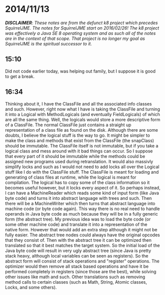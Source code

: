 # 2014/11/13

***DISCLAIMER***: _These notes are from the defunct k8 project which_
_precedes SquirrelJME. The notes for SquirrelJME start on 2016/02/26!_
_The k8 project was effectively a Java SE 8 operating system and as such_
_all of the notes are in the context of that scope. That project is no_
_longer my goal as SquirrelJME is the spiritual successor to it._

## 15:10

Did not code earlier today, was helping out family, but I suppose it is good
to get a break.

## 16:34

Thinking about it, I have the ClassFile and all the associated info classes
and such. However, right now what I have is taking the ClassFile and turning
it into a Logical with MethodLogicals (and eventually FieldLogicals) of which
are all the same thing. Well, the logicals would store a more descriptive form
of a ClassFile. The normal ClassFile just contains a straight up
representation of a class file as found on the disk. Although there are some
doubts, I believe the logical stuff is the way to go. It might be simpler to
make the class and methods that exist from the ClassFile (the snapClass)
should be immutable. The ClassFile itself is not immutable, but if you take a
logical class and mess around with it bad things can occur. So I suppose that
every part of it should be immutable while the methods could be assigned new
programs used during retranslation. It would also massivly simplify locks and
such as I would not need to add locks all over the Logical stuff like I do
with the ClassFile stuff. The ClassFile is meant for loading and generating of
class files at runtime, while the logical is meant for compilation. The
logical has to copy some of the class information so it becomes useful
however, but it locks every aspect of it. So perhaps instead, I can have a
MachineReader which reads some kind of input form (like Java byte code) and
turns it into abstract language with trees and such. Then there will be a
MachineWriter which then turns that abstract language into machine code (or
byte code again). This way there is no real need to handle operands in Java
byte code as much because they will be in a fully generic form (the abstract
tree). My previous idea was to load the byte code (or some other machine code)
and translate it into a representation of the native form. However that would
add an extra step although it might not be fully easier. The abstract tree
nodes could always have the original opcodes that they consist of. Then with
the abstract tree it can be optimized then translated so that it best matches
the target system. So the initial load of the Java byte code will result in
very ugly abstract tree (since Java is pretty stack heavy, although local
variables can be seen as registers). So the abstract form will consist of
stack operations and "register" operations. The optimizer would then remove
all stack based operations and have it be performed completely in registers
(since those are the best), while solving other issues like math and such.
Other translations such as removing method calls to certain classes (such as
Math, String, Atomic classes, Locks, and some others).

